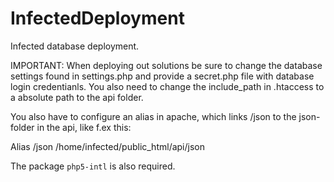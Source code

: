InfectedDeployment
==================

Infected database deployment.

IMPORTANT: When deploying out solutions be sure to change the database settings found in settings.php and provide a secret.php file with database login credentianls. You also need to change the include_path in .htaccess to a absolute path to the api folder.

You also have to configure an alias in apache, which links /json to the json-folder in the api, like f.ex this:

Alias /json /home/infected/public_html/api/json

The package `php5-intl` is also required.

